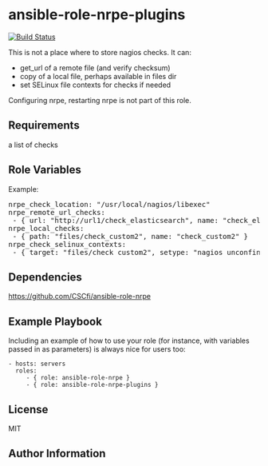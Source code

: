 ansible-role-nrpe-plugins
=========

[![Build Status](https://travis-ci.org/CSCfi/ansible-role-nrpe-plugins.svg?branch=master)](https://travis-ci.org/CSCfi/ansible-role-nrpe-plugins)

This is not a place where to store nagios checks. It can:

 - get_url of a remote file (and verify checksum)
 - copy of a local file, perhaps available in files dir
 - set SELinux file contexts for checks if needed

Configuring nrpe, restarting nrpe is not part of this role.

Requirements
------------

a list of checks


Role Variables
--------------

Example:
<pre>
nrpe_check_location: "/usr/local/nagios/libexec"
nrpe_remote_url_checks:
 - { url: "http://url1/check_elasticsearch", name: "check_elasticsearch", checksum: "7e39171be1095b3c6a35c9649e3d5e73bcf76a3647b99fd7a205248a35d6a6f9" }
nrpe_local_checks:
 - { path: "files/check_custom2", name: "check_custom2" }
nrpe_check_selinux_contexts:
 - { target: "files/check_custom2", setype: "nagios_unconfined_plugin_exec_t", state: "present" }
</pre>

Dependencies
------------

https://github.com/CSCfi/ansible-role-nrpe

Example Playbook
----------------

Including an example of how to use your role (for instance, with variables passed in as parameters) is always nice for users too:

    - hosts: servers
      roles:
         - { role: ansible-role-nrpe }
         - { role: ansible-role-nrpe-plugins }

License
-------

MIT

Author Information
------------------
